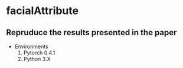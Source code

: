# facialAttribute

## Repruduce the results presented in the paper

- Environments
  1. Pytorch 0.4.1
  2. Python 3.X

